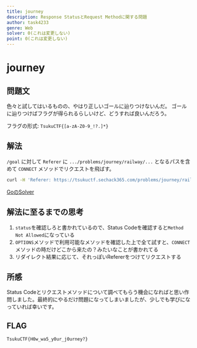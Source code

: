 ```yaml
---
title: journey
description: Response StatusとRequest Methodに関する問題
author: task4233
genre: Web
solver: 0(これは変更しない)
point: 0(これは変更しない)
---
```


# journey
## 問題文
色々と試してはいるものの、やはり正しいゴールに辿りつけないんだ。
ゴールに辿りつけばフラグが得られるらしいけど、どうすれば良いんだろう。

フラグの形式: `TsukuCTF{[a-zA-Z0-9_!?.]*}`

## 解法
`/goal` に対して `Referer` に `.../problems/journey/railway/...` となるパスを含めて `CONNECT` メソッドでリクエストを飛ばす。

```bash
curl -H 'Referer: https://tsukuctf.sechack365.com/problems/journey/railway/1' -X CONNECT https://tsukuctf.sechack365.com/problems/journey/goal
```

[GoのSolver](./main.go)

## 解法に至るまでの思考
1. `status`を確認しろと書かれているので、Status Codeを確認すると`Method Not Allowed`になっている
2. `OPTIONS`メソッドで利用可能なメソッドを確認した上で全て試すと、`CONNECT`メソッドの時だけどこから来たの？みたいなことが書かれてる
3. リダイレクト結果に応じて、それっぽいRefererをつけてリクエストする

## 所感
Status Codeとリクエストメソッドについて調べてもらう機会になればと思い作問しました。最終的にやるだけ問題になってしまいましたが、少しでも学びになっていれば幸いです。

## FLAG
```
TsukuCTF{H0w_wa5_y0ur_j0urney?}
```
